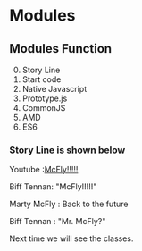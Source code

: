 # Modules

## Modules Function

0. Story Line
1. Start code
2. Native Javascript
3. Prototype.js
4. CommonJS
5. AMD
6. ES6


### Story Line is shown below

Youtube :[McFly!!!!!](https://youtu.be/7_sA9bmJrW0)

Biff Tennan: "McFly!!!!!"

Marty McFly : Back to the future

Biff Tennan : "Mr. McFly?"


Next time we will see the classes.
